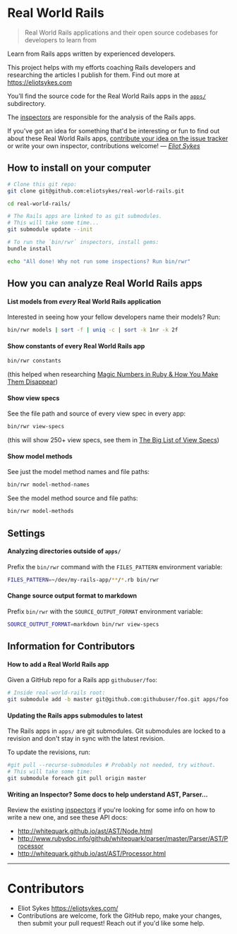 # Real World Rails

> Real World Rails applications and their open source codebases for developers to learn from

Learn from Rails apps written by experienced developers.

This project helps with my efforts coaching Rails developers and researching the articles I publish for them. Find out more at https://eliotsykes.com

You&rsquo;ll find the source code for the Real World Rails apps in the [`apps/`](apps/) subdirectory.

The [inspectors](lib/real_world_rails/inspectors) are responsible for the analysis of the Rails apps.

If you've got an idea for something that'd be interesting or fun to find out about these Real World Rails apps, [contribute your idea on the issue tracker](https://github.com/eliotsykes/real-world-rails/issues) or write your own inspector, contributions welcome! &mdash; [_Eliot Sykes_](https://eliotsykes.com)

## How to install on your computer

```bash
# Clone this git repo:
git clone git@github.com:eliotsykes/real-world-rails.git

cd real-world-rails/

# The Rails apps are linked to as git submodules.
# This will take some time...
git submodule update --init  

# To run the `bin/rwr` inspectors, install gems:
bundle install

echo "All done! Why not run some inspections? Run bin/rwr"
```

## How you can analyze Real World Rails apps

#### List models from *every* Real World Rails application

Interested in seeing how your fellow developers name their models? Run:

```bash
bin/rwr models | sort -f | uniq -c | sort -k 1nr -k 2f
```

#### Show constants of every Real World Rails app

```bash
bin/rwr constants
```
(this helped when researching [Magic Numbers in Ruby & How You Make Them Disappear](https://eliotsykes.com/magic-numbers))

#### Show view specs

See the file path and source of every view spec in every app:
```bash
bin/rwr view-specs
```
(this will show 250+ view specs, see them in [The Big List of View Specs](https://eliotsykes.com/view-specs))

#### Show model methods

See just the model method names and file paths:
```bash
bin/rwr model-method-names
```

See the model method source and file paths:
```bash
bin/rwr model-methods
```

## Settings

#### Analyzing directories outside of `apps/`

Prefix the `bin/rwr` command with the `FILES_PATTERN` environment variable:

```bash
FILES_PATTERN=~/dev/my-rails-app/**/*.rb bin/rwr
```

#### Change source output format to markdown

Prefix `bin/rwr` with the `SOURCE_OUTPUT_FORMAT` environment variable:
```bash
SOURCE_OUTPUT_FORMAT=markdown bin/rwr view-specs
```

## Information for Contributors

#### How to add a Real World Rails app

Given a GitHub repo for a Rails app `githubuser/foo`:

```bash
# Inside real-world-rails root:
git submodule add -b master git@github.com:githubuser/foo.git apps/foo
```

#### Updating the Rails apps submodules to latest

The Rails apps in `apps/` are git submodules. Git submodules are locked to a revision and don't stay in sync with the latest revision.

To update the revisions, run:

```bash
#git pull --recurse-submodules # Probably not needed, try without.
# This will take some time:
git submodule foreach git pull origin master
```

#### Writing an Inspector? Some docs to help understand AST, Parser&hellip;

Review the existing [inspectors](lib/real_world_rails/inspectors) if you're looking for some info on how to write a new one, and see these API docs:

- http://whitequark.github.io/ast/AST/Node.html
- http://www.rubydoc.info/github/whitequark/parser/master/Parser/AST/Processor
- http://whitequark.github.io/ast/AST/Processor.html

---

# Contributors

- Eliot Sykes https://eliotsykes.com/
- Contributions are welcome, fork the GitHub repo, make your changes, then submit your pull request! Reach out if you'd like some help.
